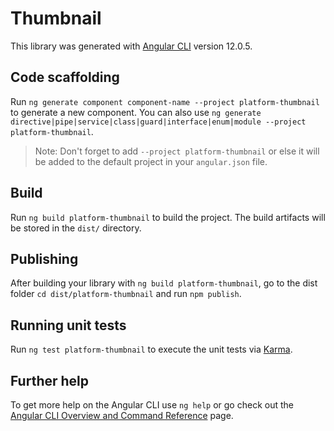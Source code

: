 # Thumbnail

This library was generated with [Angular CLI](https://github.com/angular/angular-cli) version 12.0.5.

## Code scaffolding

Run `ng generate component component-name --project platform-thumbnail` to generate a new component. You can also use `ng generate directive|pipe|service|class|guard|interface|enum|module --project platform-thumbnail`.

> Note: Don't forget to add `--project platform-thumbnail` or else it will be added to the default project in your `angular.json` file.

## Build

Run `ng build platform-thumbnail` to build the project. The build artifacts will be stored in the `dist/` directory.

## Publishing

After building your library with `ng build platform-thumbnail`, go to the dist folder `cd dist/platform-thumbnail` and run `npm publish`.

## Running unit tests

Run `ng test platform-thumbnail` to execute the unit tests via [Karma](https://karma-runner.github.io).

## Further help

To get more help on the Angular CLI use `ng help` or go check out the [Angular CLI Overview and Command Reference](https://angular.io/cli) page.

